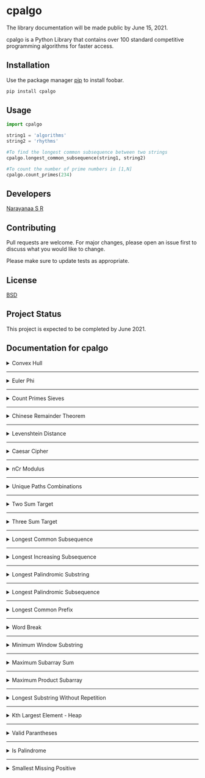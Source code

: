 # cpalgo
The library documentation will be made public by June 15, 2021.

cpalgo is a Python Library that contains over 100 standard competitive programming algorithms for faster access.
## Installation

Use the package manager [pip](https://pip.pypa.io/en/stable/) to install foobar.

```bash
pip install cpalgo
```

## Usage

```python
import cpalgo

string1 = 'algorithms'
string2 = 'rhythms'

#To find the longest common subsequence between two strings
cpalgo.longest_common_subsequence(string1, string2) 

#To count the number of prime numbers in [1,N]
cpalgo.count_primes(234)

```

## Developers
[Narayanaa S R](https://srnarayanaa.me)

## Contributing
Pull requests are welcome. For major changes, please open an issue first to discuss what you would like to change.

Please make sure to update tests as appropriate.

## License
[BSD](https://opensource.org/licenses/BSD-3-Clause)

## Project Status
This project is expected to be completed by June 2021.

## Documentation for cpalgo

<details>
    <summary>Convex Hull</summary>
 
		import cpalgo

 		points=[(x1, y1),(x2, y2)]
    
		cpalgo.convex_hull(points)
  
</details>

___


<details>
    <summary>Euler Phi</summary>
    
		import cpalgo
    
		n = 234

		cpalgo.euler_phi(n)
    
  
</details>

___


<details>
    <summary>Count Primes Sieves</summary>
    
		import cpalgo

		n = 234
    
		cpalgo.count_primes(n)
    
  
</details>

___

<details>
    <summary>Chinese Remainder Theorem</summary>
    
		import cpalgo

		a = 3; p = 29
    
		cpalgo.chinese_remainder_theorem(a, p)
    
  
</details>

___


<details>
    <summary>Levenshtein Distance</summary>
    
		import cpalgo

		s1 = "INTENTION"
		s2 = "EXECUTION"
    
		cpalgo.edit_distance(s1, s2)
    
  
</details>

___


<details>
    <summary>Caesar Cipher</summary>
    
		import cpalgo

		s = "narayanaa"
		key = 7
    
		cpalgo.caesar_cipher(s, key)
    
  
</details>

___

<details>
    <summary>nCr Modulus</summary>
    
		import cpalgo

		n = 71
		r = 27
    
		cpalgo.nCr_mod(n, r)
    
  
</details>

___

<details>
    <summary>Unique Paths Combinations</summary>
    
		import cpalgo

		N = 21
		M = 19
    
		cpalgo.unique_paths(N, M)
    
  
</details>

___

<details>
    <summary>Two Sum Target</summary>
    
		import cpalgo
    
		arr = [1, 2, 3, 4, 9, 14]
		target = 18

		cpalgo.two_sum(arr, target)
    
  
</details>

___

<details>
    <summary>Three Sum Target</summary>
    
		import cpalgo
    
		arr = [1, 2, 3, 4, 9, 14]
		target = 15

		cpalgo.three_sum(arr, target)
    
  
</details>

___

<details>
    <summary>Longest Common Subsequence</summary>
    
		import cpalgo

		s1 = "ALGORITHMS"
		s2 = "RHYTHMS"

		cpalgo.longest_common_subsequence(s1, s2)
    
  
</details>

___

<details>
    <summary>Longest Increasing Subsequence</summary>
    
		import cpalgo

		nums = [1, 5, 4, 8, 2, 19, 30, 12, 92]
    
		cpalgo.longest_common_subsequence(nums)
    
  
</details>

___

<details>
    <summary>Longest Palindromic Substring</summary>
    
		import cpalgo

		string = "MADHAMAMAM"
    
		cpalgo.longest_palindromic_substring(string)
    
  
</details>

___

<details>
    <summary>Longest Palindromic Subsequence</summary>
    
		import cpalgo

		string = "MADHAMAMAM"
    
		cpalgo.longest_common_subsequence(string)
    
  
</details>

___

<details>
    <summary>Longest Common Prefix</summary>
    
		import cpalgo

		string = "MADHAMAMAM""
    
		cpalgo.longest_common_prefix(string)
    
  
</details>

___

<details>
    <summary>Word Break</summary>
    
		import cpalgo

		string = "applepenapple"
		words = ["apple", "pen"]
    
		cpalgo.word_break(string, words)
    
  
</details>

___

<details>
    <summary>Minimum Window Substring</summary>
    
		import cpalgo

		string = "ADOBECODEBANC"
		t = "ABC"
    
		cpalgo.minimum_window_substring(string, t)
    
  
</details>

___

<details>
    <summary>Maximum Subarray Sum</summary>
    
		import cpalgo

		arr = [1, 3, -2, 4, -6, 9, 2, -1, 3]
    
		cpalgo.maximum_subarray(arr)
    
  
</details>

___

<details>
    <summary>Maximum Product Subarray</summary>
    
		import cpalgo

		arr = [1, 3, -2, 4, -6, 9, 2, -1, 3]
    
		cpalgo.maximum_product_subarray(arr)
    
  
</details>

___

<details>
    <summary>Longest Substring Without Repetition</summary>
    
		import cpalgo

		string = "abcabcbb"
    
		cpalgo.longest_substring_without_repetition(string)
    
  
</details>

___

<details>
    <summary>Kth Largest Element - Heap</summary>
    
		import cpalgo

		arr = [1, 3, -2, 4, -6, 9, 2, -1, 3]
		k = 4
    
		cpalgo.kth_largest_element(arr, k)
    
  
</details>

___


<details>
    <summary>Valid Parantheses</summary>
    
		import cpalgo

		string = "{{}{}{{}}{}"
    
		cpalgo.is_valid_parantheses(string)
    
  
</details>

___

<details>
    <summary>Is Palindrome</summary>
    
		import cpalgo
    
		string = "ANSIUISNA"
		cpalgo.is_palindrom(string)
    
  
</details>

___

<details>
    <summary>Smallest Missing Positive</summary>
    
		import cpalgo
    
    	arr = [6, 3, -1, -9, 1]

		cpalgo.first_missing_positive(arr)
  
</details>

